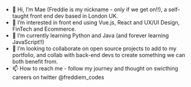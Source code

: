 - 👋 Hi, I’m Mae (Freddie is my nickname - only if we get on!!), a self-taught front end dev based in London UK.
- 👀 I’m interested in front end using Vue.js, React and UX/UI Design, FinTech and Ecommerce. 
- 🌱 I’m currently learning Python and Java (and forever learning JavaScript!!)
- 💞️ I’m looking to collaborate on open source projects to add to my portfolio, and collab with back-end devs to create something we can both benefit from.
- 📫 How to reach me - follow my journey and thought on swicthing careers on twitter @freddiem_codes

<!---
freddie-mae/freddie-mae is a ✨ special ✨ repository because its `README.md` (this file) appears on your GitHub profile.
You can click the Preview link to take a look at your changes.
--->
